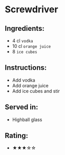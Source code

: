 # Screwdriver

## Ingredients:
- 4 cl `vodka`
- 10 cl `orange juice`
- 8 `ice cubes`

## Instructions:
- Add vodka
- Add orange juice
- Add ice cubes and stir

## Served in:
- Highball glass

## Rating:
- ★★★☆☆